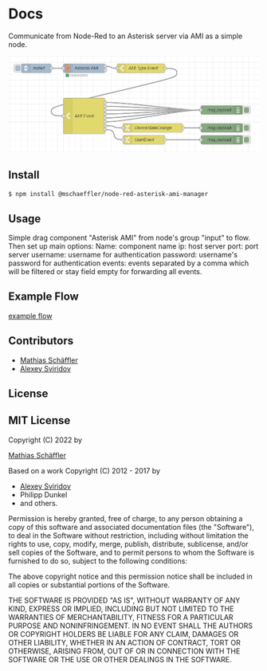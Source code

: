 # Docs

Communicate from Node-Red to an Asterisk server via AMI as a simple node. 

![image of example flow](https://github.com/m-schaeffler/node-red-asterisk-ami-manager/raw/master/examples/Asterisk-AMI.png)

## Install

```
$ npm install @mschaeffler/node-red-asterisk-ami-manager
```

## Usage

Simple drag component "Asterisk AMI" from node's group "input" to flow. Then set up main options:
Name: component name
ip: host server
port: port server
username: username for authentication
password: username's password for authentication
events: events separated by a comma which will be filtered or stay field empty for forwarding all events.

## Example Flow

[example flow](https://github.com/m-schaeffler/node-red-asterisk-ami-manager/raw/master/examples/Asterisk-AMI.json)

## Contributors

* [Mathias Schäffler](https://github.com/m-schaeffler)
* [Alexey Sviridov](https://github.com/rimdus)

## License

MIT License
-----------

Copyright (C) 2022 by

[Mathias Schäffler](https://github.com/m-schaeffler)

Based on a work Copyright (C) 2012 - 2017 by 

* [Alexey Sviridov](https://github.com/rimdus)
* Philipp Dunkel
* and others.

Permission is hereby granted, free of charge, to any person obtaining a copy
of this software and associated documentation files (the "Software"), to deal
in the Software without restriction, including without limitation the rights
to use, copy, modify, merge, publish, distribute, sublicense, and/or sell
copies of the Software, and to permit persons to whom the Software is
furnished to do so, subject to the following conditions:

The above copyright notice and this permission notice shall be included in
all copies or substantial portions of the Software.

THE SOFTWARE IS PROVIDED "AS IS", WITHOUT WARRANTY OF ANY KIND, EXPRESS OR
IMPLIED, INCLUDING BUT NOT LIMITED TO THE WARRANTIES OF MERCHANTABILITY,
FITNESS FOR A PARTICULAR PURPOSE AND NONINFRINGEMENT. IN NO EVENT SHALL THE
AUTHORS OR COPYRIGHT HOLDERS BE LIABLE FOR ANY CLAIM, DAMAGES OR OTHER
LIABILITY, WHETHER IN AN ACTION OF CONTRACT, TORT OR OTHERWISE, ARISING FROM,
OUT OF OR IN CONNECTION WITH THE SOFTWARE OR THE USE OR OTHER DEALINGS IN
THE SOFTWARE.

